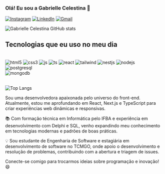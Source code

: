 
### Olá! Eu sou a Gabrielle Celestina 👋

[![Instagram](https://img.shields.io/badge/Instagram-E4405F?style=for-the-badge&logo=instagram&logoColor=white)](https://www.instagram.com/gabriellecelestina/)
[![LinkedIn](https://img.shields.io/badge/LinkedIn-0077B5?style=for-the-badge&logo=linkedin&logoColor=white)](https://www.linkedin.com/in/gabrielle-celestina-252564175/)
[![Gmail](https://img.shields.io/badge/Gmail-D14836?style=for-the-badge&logo=gmail&logoColor=white)](https://criarmeulink.com.br/u/1730692234)

![Gabrielle Celestina GitHub stats](https://github-readme-stats.vercel.app/api?username=CelestinaGabrielle&show_icons=true&theme=radical)


## Tecnologias que eu uso no meu dia
<div style="display: inline_block"><br/>

<img align="center" alt="html5" src="https://img.shields.io/badge/HTML5-E34F26?style=for-the-badge&logo=html5&logoColor=white"/>  
<img align="center" alt="css3" src="https://img.shields.io/badge/CSS3-1572B6?style=for-the-badge&logo=css3&logoColor=white"/>  
<img align="center" alt="js" src="https://img.shields.io/badge/JavaScript-F7DF1E?style=for-the-badge&logo=javascript&logoColor=black"/>  
<img align="center" alt="ts" src="https://img.shields.io/badge/TypeScript-007ACC?style=for-the-badge&logo=typescript&logoColor=white"/>  
<img align="center" alt="react" src="https://img.shields.io/badge/React-20232A?style=for-the-badge&logo=react&logoColor=61DAFB"/>  
<img align="center" alt="tailwind" src="https://img.shields.io/badge/TailwindCSS-06B6D4?style=for-the-badge&logo=tailwindcss&logoColor=white"/>
<img align="center" alt="nestjs" src="https://img.shields.io/badge/NestJS-E0234E?style=for-the-badge&logo=nestjs&logoColor=white"/>

<img align="center" alt="nodejs" src="https://img.shields.io/badge/Node.js-339933?style=for-the-badge&logo=nodedotjs&logoColor=white"/>
<img align="center" alt="postgresql" src="https://img.shields.io/badge/PostgreSQL-4169E1?style=for-the-badge&logo=postgresql&logoColor=white"/> 
<br/>
<img align="center" alt="mongodb" src="https://img.shields.io/badge/MongoDB-47A248?style=for-the-badge&logo=mongodb&logoColor=white"/>


</div>
<br/>

![Top Langs ](https://github-readme-stats.vercel.app/api/top-langs/?username=CelestinaGabrielle&layout=compact)

Sou uma desenvolvedora apaixonada pelo universo do front-end. Atualmente, estou me aprofundando em React, Next.js e TypeScript para criar experiências web dinâmicas e responsivas.

📚 Com formação técnica em Informática pelo IFBA e experiência em desenvolvimento com Delphi e SQL, venho expandindo meu conhecimento em tecnologias modernas e padrões de boas práticas.

💡 Sou estudante de Engenharia de Software e estagiária em desenvolvimento de software no TCMGO, onde apoio o desenvolvimento e resolução de problemas, contribuindo com a abertura e triagem de issues.

Conecte-se comigo para trocarmos ideias sobre programação e inovação! 😄
